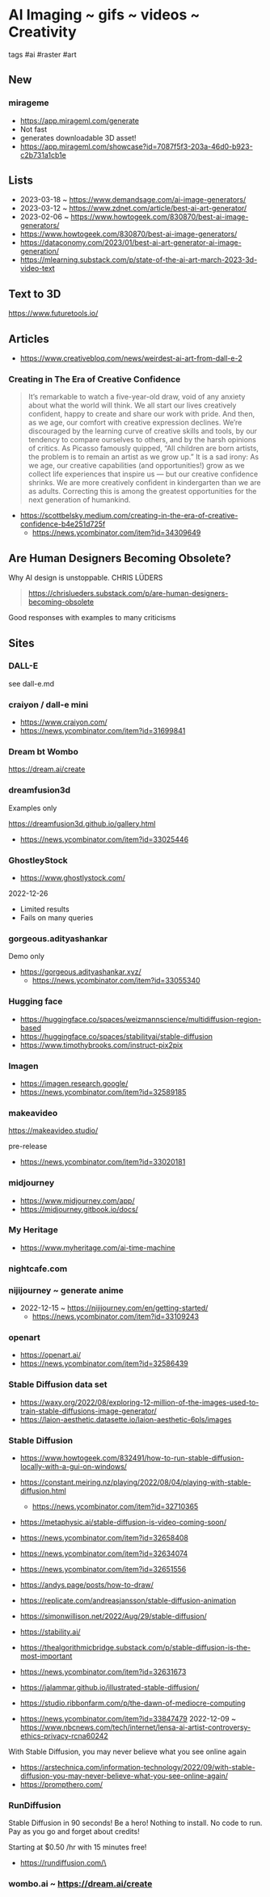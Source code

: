 # AI Imaging ~ gifs ~ videos ~ Creativity

tags #ai #raster #art

## New

### mirageme

* https://app.mirageml.com/generate
* Not fast
* generates downloadable 3D asset!
* https://app.mirageml.com/showcase?id=7087f5f3-203a-46d0-b923-c2b731a1cb1e


## Lists

* 2023-03-18 ~ https://www.demandsage.com/ai-image-generators/
* 2023-03-12 ~ https://www.zdnet.com/article/best-ai-art-generator/
* 2023-02-06 ~ https://www.howtogeek.com/830870/best-ai-image-generators/
* https://www.howtogeek.com/830870/best-ai-image-generators/
* https://dataconomy.com/2023/01/best-ai-art-generator-ai-image-generation/
* https://mlearning.substack.com/p/state-of-the-ai-art-march-2023-3d-video-text

## Text to 3D

https://www.futuretools.io/

## Articles

* https://www.creativebloq.com/news/weirdest-ai-art-from-dall-e-2

### Creating in The Era of Creative Confidence

> It’s remarkable to watch a five-year-old draw, void of any anxiety about what the world will think. We all start our lives creatively confident, happy to create and share our work with pride. And then, as we age, our comfort with creative expression declines. We’re discouraged by the learning curve of creative skills and tools, by our tendency to compare ourselves to others, and by the harsh opinions of critics. As Picasso famously quipped, “All children are born artists, the problem is to remain an artist as we grow up.” It is a sad irony: As we age, our creative capabilities (and opportunities!) grow as we collect life experiences that inspire us — but our creative confidence shrinks. We are more creatively confident in kindergarten than we are as adults. Correcting this is among the greatest opportunities for the next generation of humankind.

* https://scottbelsky.medium.com/creating-in-the-era-of-creative-confidence-b4e251d725f
  * https://news.ycombinator.com/item?id=34309649


## Are Human Designers Becoming Obsolete?

Why AI design is unstoppable.
CHRIS LÜDERS
>https://chrislueders.substack.com/p/are-human-designers-becoming-obsolete

Good responses with examples to many criticisms


## Sites


### DALL-E

see dall-e.md

### craiyon / dall-e mini

* https://www.craiyon.com/
* https://news.ycombinator.com/item?id=31699841


### Dream bt Wombo

https://dream.ai/create

### dreamfusion3d

Examples only

https://dreamfusion3d.github.io/gallery.html
  * https://news.ycombinator.com/item?id=33025446

### GhostleyStock

* https://www.ghostlystock.com/

2022-12-26
* Limited results
* Fails on many queries

### gorgeous.adityashankar

Demo only
* https://gorgeous.adityashankar.xyz/
  * https://news.ycombinator.com/item?id=33055340

### Hugging face

* https://huggingface.co/spaces/weizmannscience/multidiffusion-region-based
* https://huggingface.co/spaces/stabilityai/stable-diffusion
* https://www.timothybrooks.com/instruct-pix2pix

### Imagen

* https://imagen.research.google/
* https://news.ycombinator.com/item?id=32589185


### makeavideo

https://makeavideo.studio/

pre-release

* https://news.ycombinator.com/item?id=33020181

### midjourney

* https://www.midjourney.com/app/
* https://midjourney.gitbook.io/docs/


### My Heritage

* https://www.myheritage.com/ai-time-machine

### nightcafe.com


### nijijourney ~ generate anime

* 2022-12-15 ~ https://nijijourney.com/en/getting-started/
  * https://news.ycombinator.com/item?id=33109243


### openart

* https://openart.ai/
* https://news.ycombinator.com/item?id=32586439

### Stable Diffusion data set


* https://waxy.org/2022/08/exploring-12-million-of-the-images-used-to-train-stable-diffusions-image-generator/
* https://laion-aesthetic.datasette.io/laion-aesthetic-6pls/images

### Stable Diffusion

* https://www.howtogeek.com/832491/how-to-run-stable-diffusion-locally-with-a-gui-on-windows/
* https://constant.meiring.nz/playing/2022/08/04/playing-with-stable-diffusion.html
  * https://news.ycombinator.com/item?id=32710365
* https://metaphysic.ai/stable-diffusion-is-video-coming-soon/

* https://news.ycombinator.com/item?id=32658408
* https://news.ycombinator.com/item?id=32634074
* https://news.ycombinator.com/item?id=32651556
* https://andys.page/posts/how-to-draw/
* https://replicate.com/andreasjansson/stable-diffusion-animation
* https://simonwillison.net/2022/Aug/29/stable-diffusion/
* https://stability.ai/
* https://thealgorithmicbridge.substack.com/p/stable-diffusion-is-the-most-important
* https://news.ycombinator.com/item?id=32631673
* https://jalammar.github.io/illustrated-stable-diffusion/
* https://studio.ribbonfarm.com/p/the-dawn-of-mediocre-computing
* https://news.ycombinator.com/item?id=33847479
2022-12-09 ~ https://www.nbcnews.com/tech/internet/lensa-ai-artist-controversy-ethics-privacy-rcna60242

With Stable Diffusion, you may never believe what you see online again
* https://arstechnica.com/information-technology/2022/09/with-stable-diffusion-you-may-never-believe-what-you-see-online-again/
* https://prompthero.com/

### RunDiffusion

Stable Diffusion in 90 seconds!
Be a hero! Nothing to install. No code to run.
Pay as you go and forget about credits!

Starting at $0.50 /hr with 15 minutes free!

* https://rundiffusion.com/\

### wombo.ai ~ https://dream.ai/create

